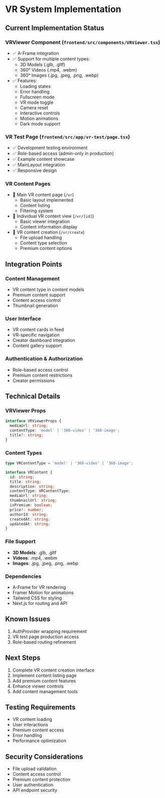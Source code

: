 # VR System Implementation

## Current Implementation Status

### VRViewer Component (`frontend/src/components/VRViewer.tsx`)
- ✅ A-Frame integration
- ✅ Support for multiple content types:
  - 3D Models (.glb, .gltf)
  - 360° Videos (.mp4, .webm)
  - 360° Images (.jpg, .jpeg, .png, .webp)
- ✅ Features:
  - Loading states
  - Error handling
  - Fullscreen mode
  - VR mode toggle
  - Camera reset
  - Interactive controls
  - Motion animations
  - Dark mode support

### VR Test Page (`frontend/src/app/vr-test/page.tsx`)
- ✅ Development testing environment
- ✅ Role-based access (admin-only in production)
- ✅ Example content showcase
- ✅ MainLayout integration
- ✅ Responsive design

### VR Content Pages
- 🚧 Main VR content page (`/vr`)
  - Basic layout implemented
  - Content listing
  - Filtering system
- 🚧 Individual VR content view (`/vr/[id]`)
  - Basic viewer integration
  - Content information display
- 🚧 VR content creation (`/vr/create`)
  - File upload handling
  - Content type selection
  - Premium content options

## Integration Points

### Content Management
- VR content type in content models
- Premium content support
- Content access control
- Thumbnail generation

### User Interface
- VR content cards in feed
- VR-specific navigation
- Creator dashboard integration
- Content gallery support

### Authentication & Authorization
- Role-based access control
- Premium content restrictions
- Creator permissions

## Technical Details

### VRViewer Props
```typescript
interface VRViewerProps {
  mediaUrl: string;
  contentType: 'model' | '360-video' | '360-image';
  title?: string;
}
```

### Content Types
```typescript
type VRContentType = 'model' | '360-video' | '360-image';

interface VRContent {
  id: string;
  title: string;
  description: string;
  contentType: VRContentType;
  mediaUrl: string;
  thumbnailUrl: string;
  isPremium: boolean;
  price?: number;
  authorId: string;
  createdAt: string;
  updatedAt: string;
}
```

### File Support
- **3D Models**: .glb, .gltf
- **Videos**: .mp4, .webm
- **Images**: .jpg, .jpeg, .png, .webp

### Dependencies
- A-Frame for VR rendering
- Framer Motion for animations
- Tailwind CSS for styling
- Next.js for routing and API

## Known Issues
1. AuthProvider wrapping requirement
2. VR test page production access
3. Role-based routing refinement

## Next Steps
1. Complete VR content creation interface
2. Implement content listing page
3. Add premium content features
4. Enhance viewer controls
5. Add content management tools

## Testing Requirements
- VR content loading
- User interactions
- Premium content access
- Error handling
- Performance optimization

## Security Considerations
- File upload validation
- Content access control
- Premium content protection
- User authentication
- API endpoint security 